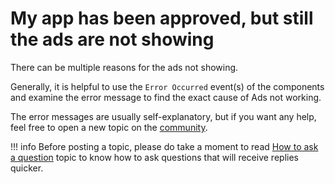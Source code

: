 # My app has been approved, but still the ads are not showing

There can be multiple reasons for the ads not showing.

Generally, it is helpful to use the `Error Occurred` event(s) of the components
and examine the error message to find the exact cause of Ads not working.

The error messages are usually self-explanatory, but if you want any help, feel free to open a
new topic on the [community](https://community.kodular.io/).

!!! info
    Before posting a topic, please do take a moment to read
    [How to ask a question](https://community.kodular.io/t/how-to-ask-a-question/7942) topic to know
    how to ask questions that will receive replies quicker.
